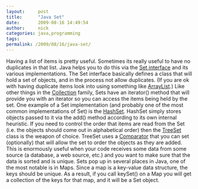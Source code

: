 ```yaml
---
layout:     post
title:      "Java Set"
date:       2009-08-16 14:49:54
author:     nick
categories: java,programming
tags:  
permalink: /2009/08/16/java-set/
---
```

Having a list of items is pretty useful. Sometimes its really useful to have no duplicates in that list. Java helps you to do this via the [Set interface](http://java.sun.com/javase/6/docs/api/java/util/Set.html) and its various implementations. The Set interface basically defines a class that will hold a set of objects, and in the process not allow duplicates. (If you are ok with having duplicate items look into using something like [ArrayList](http://java.sun.com/javase/6/docs/api/java/util/ArrayList.html).) Like other things in the [Collection](http://java.sun.com/javase/6/docs/api/java/util/Collection.html) family, Sets have an iterator() method that will provide you with an iterator so you can access the items being held by the set. One example of a Set implementation (and probably one of the most common implementations of Set) is the [HashSet](http://java.sun.com/javase/6/docs/api/java/util/HashSet.html). HashSet simply stores objects passed to it via the add() method according to its own internal heuristic. If you need to control the order that items are read from the Set (i.e. the objects should come out in alphabetical order) then the [TreeSet](http://java.sun.com/javase/6/docs/api/java/util/TreeSet.html) class is the weapon of choice. TreeSet uses a [Comparator](http://java.sun.com/javase/6/docs/api/java/util/Comparator.html) that you can set (optionally) that will allow the set to order the objects as they are added. This is enormously useful when your code receives some data from some source (a database, a web source, etc.) and you want to make sure that the data is sorted and is unique. Sets pop up in several places in Java, one of the most notable is in Maps. Since a map is a key-value data structure, the keys should be unique. As a result, if you call keySet() on a Map you will get a collection of the keys for that map, and it will be a Set object.
